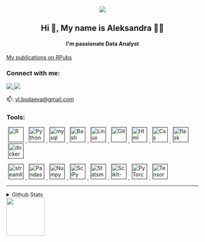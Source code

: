 <div id="header" align="center">
  <img src="https://mcskill.net/mcforum/uploads/monthly_2020_03/image.gif.cb3ac8ccd65592cb078afff6f4e9d163.gif.6df372cc7f40e3c2d805840bfdbf32da.gif"/>
</div>

<h2 align="center">Hi 👋, My name is Aleksandra 🧑‍💻</h2>

<h4 align="center">I'm passionate Data Analyst</h4>


<a href="https://rpubs.com/budaevaa" target="blank">My publications on RPubs</a>

<h3 align="left">Connect with me:</h3>
<p align="left">
<a href="https://www.linkedin.com/in/aleksandra-budaeva-845096110" target="blank"> <img src="https://img.shields.io/badge/linkedin-%230077B5.svg?&style=for-the-badge&logo=linkedin&logoColor=white"> </a>
<a href="https://t.me/avbudaeva" target="_blank" rel="noreferrer"> <img src="https://img.shields.io/badge/Telegram-2CA5E0?style=for-the-badge&logo=telegram&logoColor=white"> </a>
</p>
<p align='left'>
   📫: <a href='mailto:vl.budaeva@gmail.com'>vl.budaeva@gmail.com</a>
</p>

<h3 align="left">Tools:</h3>
<p align="left">
  <a href="" target="_blank" rel="noreferrer">  <img hspace="5" src="https://simpleicons.org/icons/r.svg" alt="R" width="40" height="40"/> </a>
  <a href="" target="_blank" rel="noreferrer">  <img hspace="5" src="https://simpleicons.org/icons/python.svg" alt="Python" width="40" height="40"/> </a>
    <a href="" target="_blank" rel="noreferrer">  <img hspace="5" src="https://simpleicons.org/icons/mysql.svg" alt="mysql" width="40" height="40"/> </a>
  <a href="" target="_blank" rel="noreferrer">  <img hspace="5" src="https://simpleicons.org/icons/gnubash.svg" alt="Bash" width="40" height="40"/> </a>
  <a href="" target="_blank" rel="noreferrer">  <img hspace="5" src="https://simpleicons.org/icons/linux.svg" alt="Linux" width="40" height="40"/> </a>
  <a href="" target="_blank" rel="noreferrer">  <img hspace="5" src="https://simpleicons.org/icons/git.svg" alt="Git" width="40" height="40"/> </a>
  <a href="" target="_blank" rel="noreferrer">  <img hspace="5" src="https://simpleicons.org/icons/html5.svg" alt="Html" width="40" height="40"/> </a>
  <a href="" target="_blank" rel="noreferrer">  <img hspace="5" src="https://simpleicons.org/icons/css3.svg" alt="Css" width="40" height="40"/> </a>
  <a href="" target="_blank" rel="noreferrer">  <img hspace="5" src="https://simpleicons.org/icons/flask.svg" alt="flask" width="40" height="40"/> </a>
  <a href="" target="_blank" rel="noreferrer">  <img hspace="5" src="https://simpleicons.org/icons/docker.svg" alt="docker" width="40" height="40"/> </a>

  
  <a href="" target="_blank" rel="noreferrer">  <img hspace="5" src="https://simpleicons.org/icons/streamlit.svg" alt="streamlit" width="40" height="40"/> </a>
  <a href="" target="_blank" rel="noreferrer">  <img hspace="5" src="https://simpleicons.org/icons/pandas.svg" alt="Pandas" width="40" height="40"/> </a>
  <a href="" target="_blank" rel="noreferrer">  <img hspace="5" src="https://simpleicons.org/icons/numpy.svg" alt="Numpy" width="40" height="40"/> </a>
  <a href="" target="_blank" rel="noreferrer">  <img hspace="5" src="https://simpleicons.org/icons/scipy.svg" alt="SciPy" width="40" height="40"/> </a>
  <a href="" target="_blank" rel="noreferrer">  <img hspace="5" src="https://www.statsmodels.org/stable/_images/statsmodels-logo-v2-no-text-dark.svg" alt="Statsmodels" width="40" height="40"/> </a>
  <a href="" target="_blank" rel="noreferrer">  <img hspace="5" src="https://simpleicons.org/icons/scikitlearn.svg" alt="Scikit-learn" width="40" height="40"/> </a>
  <a href="" target="_blank" rel="noreferrer">  <img hspace="5" src="https://simpleicons.org/icons/pytorch.svg" alt="PyTorch" width="40" height="40"/> </a>
  <a href="" target="_blank" rel="noreferrer">  <img hspace="5" src="https://simpleicons.org/icons/tensorflow.svg" alt="TensorFlow" width="40" height="40"/> </a>
</p>

----

<details>
  <summary>Github Stats</summary>
    <a href="https://github-readme-stats.vercel.app/api?username=vlbudaeva&show_icons=true&hide_border=true">
      <img height=150 src="https://github-readme-stats.vercel.app/api?username=vlbudaeva&show_icons=true&hide_border=true">
    </a>
    <a href="https://github-readme-stats.vercel.app/api/top-langs/?username=vlbudaeva&layout=compact&hide_border=true">
      <img height=150 src="https://github-readme-stats.vercel.app/api/top-langs/?username=vlbudaeva&layout=compact&hide_border=true">
    </a>
</details>


<div align="left">
   <a href="https://komarev.com/ghpvc/?username=vlbudaeva&color=DE002D">
       <img width="100px" src="https://komarev.com/ghpvc/?username=vlbudaeva&color=DE002D">
   </a>
</div>
